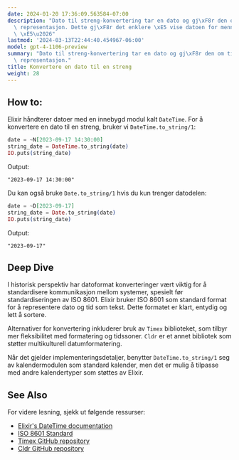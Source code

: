 ```yaml
---
date: 2024-01-20 17:36:09.563584-07:00
description: "Dato til streng-konvertering tar en dato og gj\xF8r den om til en tekstbasert\
  \ representasjon. Dette gj\xF8r det enklere \xE5 vise datoen for mennesker eller\
  \ \xE5\u2026"
lastmod: '2024-03-13T22:44:40.454967-06:00'
model: gpt-4-1106-preview
summary: "Dato til streng-konvertering tar en dato og gj\xF8r den om til en tekstbasert\
  \ representasjon."
title: Konvertere en dato til en streng
weight: 28
---
```


## How to:
Elixir håndterer datoer med en innebygd modul kalt `DateTime`. For å konvertere en dato til en streng, bruker vi `DateTime.to_string/1`:

```elixir
date = ~N[2023-09-17 14:30:00]
string_date = DateTime.to_string(date)
IO.puts(string_date)
```

Output:
```
"2023-09-17 14:30:00"
```

Du kan også bruke `Date.to_string/1` hvis du kun trenger datodelen:

```elixir
date = ~D[2023-09-17]
string_date = Date.to_string(date)
IO.puts(string_date)
```

Output:
```
"2023-09-17"
```

## Deep Dive
I historisk perspektiv har datoformat konverteringer vært viktig for å standardisere kommunikasjon mellom systemer, spesielt før standardiseringen av ISO 8601. Elixir bruker ISO 8601 som standard format for å representere dato og tid som tekst. Dette formatet er klart, entydig og lett å sortere.

Alternativer for konvertering inkluderer bruk av `Timex` biblioteket, som tilbyr mer fleksibilitet med formatering og tidssoner. `Cldr` er et annet bibliotek som støtter multikulturell datumformatering.

Når det gjelder implementeringsdetaljer, benytter `DateTime.to_string/1` seg av kalendermodulen som standard kalender, men det er mulig å tilpasse med andre kalendertyper som støttes av Elixir.

## See Also
For videre lesning, sjekk ut følgende ressurser:
- [Elixir's DateTime documentation](https://hexdocs.pm/elixir/DateTime.html)
- [ISO 8601 Standard](https://www.iso.org/iso-8601-date-and-time-format.html)
- [Timex GitHub repository](https://github.com/bitwalker/timex)
- [Cldr GitHub repository](https://github.com/elixir-cldr/cldr)
